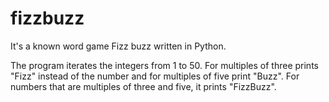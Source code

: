 # fizzbuzz
It's a known word game Fizz buzz written in Python.

The program iterates the integers from 1 to 50. 
For multiples of three prints "Fizz" instead of the number and for multiples of five print "Buzz". 
For numbers that are multiples of three and five, it prints "FizzBuzz".
